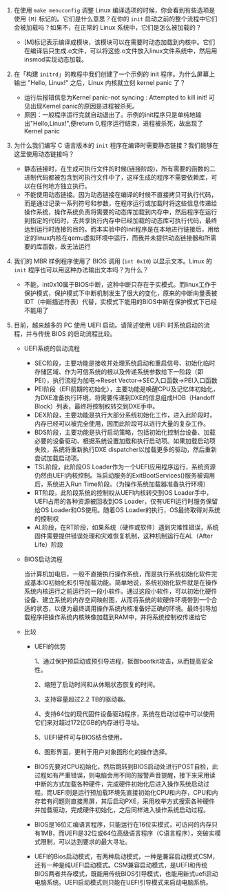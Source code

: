 1. 在使用 `make menuconfig` 调整 Linux 编译选项的时候，你会看到有些选项是使用 `[M]` 标记的。它们是什么意思？在你的 `init` 启动之前的整个流程中它们会被加载吗？如果不，在正常的 Linux 系统中，它们是怎么被加载的？

   * [M]标记表示编译成模块，该模块可以在需要时动态加载到内核中。它们在编译后只生成.o文件，可以将这些.o文件放入linux文件系统中，然后用insmod实现动态加载。

2. 在「构建 `initrd`」的教程中我们创建了一个示例的 init 程序。为什么屏幕上输出 "Hello, Linux!" 之后，Linux 内核就立刻 kernel panic 了？

   * 运行后报错信息为Kernel panic-not syncing : Attempted to kill init! 可见出现Kernel panic的原因是进程被杀死。
   * 原因：一般程序运行完就自动退出了。示例的init程序只是单纯地输出"Hello,Linux!",便return 0,程序运行结束，进程被杀死，故出现了Kernel panic

3. 为什么我们编写 C 语言版本的 `init` 程序在编译时需要静态链接？我们能够在这里使用动态链接吗？

   * 静态链接时，在生成可执行文件的时候(链接阶段)，所有需要的函数的二进制代码都被包含到可执行文件中了，这样生成的程序不需要依赖库，可以在任何地方独立执行。
   * 不能使用动态链接。因为动态链接在编译的时候不直接拷贝可执行代码，而是通过记录一系列符号和参数，在程序运行或加载时将这些信息传递给操作系统，操作系统负责将需要的动态库加载到内存中，然后程序在运行到指定的代码时，去共享执行内存中已经加载的动态库可执行代码，最终达到运行时连接的目的。而本实验中的init程序是在本地进行链接后，用给定的linux内核在qemu虚拟环境中运行，而我并未提供动态链接器和所需要的库函数，故无法运行

4. 我们的 MBR 样例程序使用了 BIOS 调用 (`int 0x10`) 以显示文本。Linux 的 `init` 程序也可以用这种办法输出文本吗？为什么？

   * 不能，int0x10属于BIOS中断，这种中断只存在于实模式。而linux工作于保护模式，保护模式下中断机制发生了很大的变化，原来的中断向量表被IDT（中断描述符表）代替，实模式下能用的BIOS中断在保护模式下已经不能用了

5. 目前，越来越多的 PC 使用 UEFI 启动。请简述使用 UEFI 时系统启动的流程，并与传统 BIOS 的启动流程比较。

   * UEFI系统的启动流程
     * SEC阶段，主要功能是接收并处理系统启动和重启信号、初始化临时存储区域、作为可信系统的根以及传递系统参数给下一阶段（即PEI），执行流程为加电->Reset Vector->SEC入口函数->PEI入口函数
     * PEI阶段（EFI前期的初始化），主要功能是唤醒CPU及记忆体初始化，为DXE准备执行环境，将需要传递到DXE的信息组成HOB（Handoff Block）列表，最终将控制权转交到DXE手中。
     * DEX阶段，主要功能是执行大部分系统初始化工作，进入此阶段时，内存已经可以被完全使用，因而此阶段可以进行大量的复杂工作。
     * BDS阶段，主要功能是执行启动策略，包括初始化控制台设备、加载必要的设备驱动、根据系统设置加载和执行启动项。如果加载启动项失败，系统将重新执行DXE dispatcher以加载更多的驱动，然后重新尝试加载启动项。
     * TSL阶段，此阶段OS Loader作为一个UEFI应用程序运行，系统资源仍然由UEFI内核控制。当启动服务的ExitBootServices()服务被调用后，系统进入Run Time阶段。（为操作系统加载器准备执行环境）
     * RT阶段，此阶段系统的控制权从UEFI内核转交到OS Loader手中，UEFI占用的各种资源被回收到OS Loader，仅有UEFI运行时服务保留给OS Loader和OS使用。随着OS Loader的执行，OS最终取得对系统的控制权
     * AL阶段，在RT阶段，如果系统（硬件或软件）遇到灾难性错误，系统固件需要提供错误处理和灾难恢复机制，这种机制运行在AL（After Life）阶段

   * BIOS启动流程

     当计算机加电后，一般不直接执行操作系统，而是执行系统初始化软件完成基本IO初始化和引导加载功能。简单地说，系统初始化软件就是在操作系统内核运行之前运行的一段小软件。通过这段小软件，可以初始化硬件设备、建立系统的内存空间映射图，从而将系统的软硬件环境带到一个合适的状态，以便为最终调用操作系统内核准备好正确的环境。最终引导加载程序把操作系统内核映像加载到RAM中，并将系统控制权传递给它

   * 比较

     * UEFI的优势

       1、通过保护预启动或预引导进程，抵御bootkit攻击，从而提高安全性。

       2、缩短了启动时间和从休眠状态恢复的时间。

       3、支持容量超过2.2 TB的驱动器。

       4、支持64位的现代固件设备驱动程序，系统在启动过程中可以使用它们来对超过172亿GB的内存进行寻址。

       5、UEFI硬件可与BIOS结合使用。

       6、图形界面，更利于用户对象图形化的操作选择。

     * BIOS先要对CPU初始化，然后跳转到BIOS启动处进行POST自检，此过程如有严重错误，则电脑会用不同的报警声音提醒，接下来采用读中断的方式加载各种硬件，完成硬件初始化后进入操作系统启动过程。而UEFI则是运行预加载环境先直接初始化CPU和内存，CPU和内存若有问题则直接黑屏，其后启动PXE，采用枚举方式搜索各种硬件并加载驱动，完成硬件初始化，之后同样进入操作系统启动过程。
     * BIOS是16位汇编语言程序，只能运行在16位实模式，可访问的内存只有1MB，而UEFI是32位或64位高级语言程序（C语言程序），突破实模式限制，可以达到要求的最大寻址。
     * UEFI的Bios启动模式，有两种启动模式，一种是兼容启动模式CSM，还有一种是纯UEFI启动模式。CSM兼容启动模式，是UEFI和传统BIOS两者共存模式，既能用传统BIOS引导模式，也能用新式uefi启动电脑系统。UEFI启动模式则只能在UEFI引导模式来启动电脑系统。

     

   

